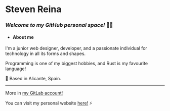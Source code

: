 
# Steven Reina

### *Welcome to my GitHub personal space!* 👨‍💻

- #### About me

I'm a junior web designer, developer, and a passionate individual for technology in all its forms and shapes.

Programming is one of my biggest hobbies, and Rust is my favourite language!

📍 Based in Alicante, Spain.

---

More in [my GitLab account!](https://gitlab.com/stevenreina/)

You can visit my personal website [here!](https://stevenreina.com/) ⚡️
